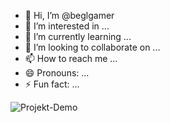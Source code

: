 - 👋 Hi, I’m @beglgamer
- 👀 I’m interested in ...
- 🌱 I’m currently learning ...
- 💞️ I’m looking to collaborate on ...
- 📫 How to reach me ...
- 😄 Pronouns: ...
- ⚡ Fun fact: ...

<!---
beglgamer/beglgamer is a ✨ special ✨ repository because its `README.md` (this file) appears on your GitHub profile.
You can click the Preview link to take a look at your changes.
--->
![Projekt-Demo](               https://media2.giphy.com/media/v1.Y2lkPTc5MGI3NjExeDEzZ3UxbTBzNjdqdndldmVjaHh6bDVuaXI2YW84eTRxcHNtNG1mMiZlcD12MV9pbnRlcm5hbF9naWZfYnlfaWQmY3Q9Zw/L1R1tvI9svkIWwpVYr/giphy.gif)
